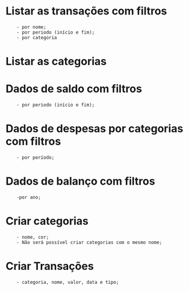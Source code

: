 # Listar as transações com filtros

        - por nome;
        - por periodo (início e fim);
        - por categoria

# Listar as categorias

# Dados de saldo com filtros

        - por periodo (início e fim);

# Dados de despesas por categorias com filtros

        - por período;

# Dados de balanço com filtros

        -por ano;

# Criar categorias

        - nome, cor;
        - Não será possível criar categorias com o mesmo nome;

# Criar Transações

        - categoria, nome, valor, data e tipo;